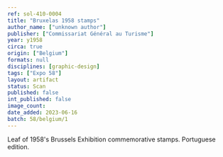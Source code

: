```yaml
---
ref: sol-410-0004
title: "Bruxelas 1958 stamps"
author_name: ["unknown author"]
publisher: ["Commissariat Général au Turisme"]
year: y1958
circa: true
origin: ["Belgium"]
formats: null
disciplines: [graphic-design]
tags: ["Expo 58"]
layout: artifact
status: Scan
published: false
int_published: false
image_count:
date_added: 2023-06-16
batch: 58/belgium/1
---
```


Leaf of 1958's Brussels Exhibition commemorative stamps. Portuguese edition.
